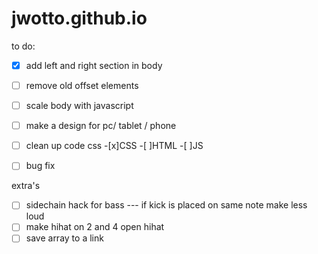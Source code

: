# jwotto.github.io

to do:
- [x] add left and right section in body 
- [ ] remove old offset elements
- [ ] scale body with javascript
- [ ] make a design for pc/ tablet / phone

- [ ] clean up code css
        -[x]CSS
        -[ ]HTML
        -[ ]JS
- [ ] bug fix

extra's
- [ ] sidechain hack for bass  --- if kick is placed on same note make less loud
- [ ] make hihat on 2 and 4 open hihat
- [ ] save array to a link
